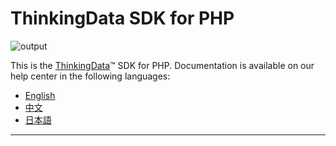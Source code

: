# ThinkingData SDK for PHP
![output](https://user-images.githubusercontent.com/53337625/205621683-ed9b97ef-6a52-4903-a2c0-a955dddebb7d.png)

This is the [ThinkingData](https://www.thinkingdata.cn)™ SDK for PHP. Documentation is available on our help center in the following languages:

- [English](https://docs.thinkingdata.cn/ta-manual/latest/en/installation/installation_menu/server_sdk/php_sdk_installation/php_sdk_installation.html)
- [中文](https://docs.thinkingdata.cn/ta-manual/latest/installation/installation_menu/server_sdk/php_sdk_installation/php_sdk_installation.html)
- [日本語](https://docs.thinkingdata.cn/ta-manual/latest/ja/installation/installation_menu/server_sdk/php_sdk_installation/php_sdk_installation.html)

---